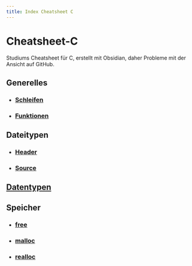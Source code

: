 ```yaml
---
title: Index Cheatsheet C
---
```

# Cheatsheet-C
Studiums Cheatsheet für C, erstellt mit Obsidian, daher Probleme mit der Ansicht auf GitHub.
## Generelles
- ### [Schleifen](Generelles/Schleifen/Allgemein.md)

- ### [Funktionen](Generelles/Funktionen.md)

## Dateitypen
- ### [Header](Dateitypen/Header.md)
- ### [Source](Dateitypen/Source.md)

## [Datentypen](Datentypen/Allgemein.md)

## Speicher
- ### [free](Speicher/free.md)
- ### [malloc](Speicher/malloc.md)
- ### [realloc](Speicher/realloc.md)
